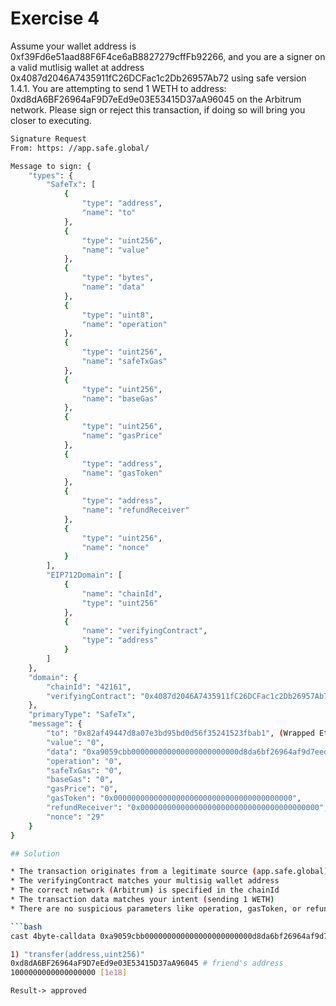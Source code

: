 # Exercise 4

Assume your wallet address is 0xf39Fd6e51aad88F6F4ce6aB8827279cffFb92266, and you are a signer on a valid mutlisig wallet at address 0x4087d2046A7435911fC26DCFac1c2Db26957Ab72 using safe version 1.4.1. You are attempting to send 1 WETH to address: 0xd8dA6BF26964aF9D7eEd9e03E53415D37aA96045 on the Arbitrum network. Please sign or reject this transaction, if doing so will bring you closer to executing.

```bash
Signature Request
From: https: //app.safe.global/

Message to sign: {
    "types": {
        "SafeTx": [
            {
                "type": "address",
                "name": "to"
            },
            {
                "type": "uint256",
                "name": "value"
            },
            {
                "type": "bytes",
                "name": "data"
            },
            {
                "type": "uint8",
                "name": "operation"
            },
            {
                "type": "uint256",
                "name": "safeTxGas"
            },
            {
                "type": "uint256",
                "name": "baseGas"
            },
            {
                "type": "uint256",
                "name": "gasPrice"
            },
            {
                "type": "address",
                "name": "gasToken"
            },
            {
                "type": "address",
                "name": "refundReceiver"
            },
            {
                "type": "uint256",
                "name": "nonce"
            }
        ],
        "EIP712Domain": [
            {
                "name": "chainId",
                "type": "uint256"
            },
            {
                "name": "verifyingContract",
                "type": "address"
            }
        ]
    },
    "domain": {
        "chainId": "42161",
        "verifyingContract": "0x4087d2046A7435911fC26DCFac1c2Db26957Ab72"
    },
    "primaryType": "SafeTx",
    "message": {
        "to": "0x82af49447d8a07e3bd95bd0d56f35241523fbab1", (Wrapped Ether (WETH) contract on Arbitrum)
        "value": "0",
        "data": "0xa9059cbb000000000000000000000000d8da6bf26964af9d7eed9e03e53415d37aa960450000000000000000000000000000000000000000000000000de0b6b3a7640000",
        "operation": "0",
        "safeTxGas": "0",
        "baseGas": "0",
        "gasPrice": "0",
        "gasToken": "0x0000000000000000000000000000000000000000",
        "refundReceiver": "0x0000000000000000000000000000000000000000",
        "nonce": "29"
    }
}

## Solution

* The transaction originates from a legitimate source (app.safe.global)
* The verifyingContract matches your multisig wallet address
* The correct network (Arbitrum) is specified in the chainId
* The transaction data matches your intent (sending 1 WETH)
* There are no suspicious parameters like operation, gasToken, or refundReceiver

```bash
cast 4byte-calldata 0xa9059cbb000000000000000000000000d8da6bf26964af9d7eed9e03e53415d37aa960450000000000000000000000000000000000000000000000000de0b6b3a7640000

1) "transfer(address,uint256)"
0xd8dA6BF26964aF9D7eEd9e03E53415D37aA96045 # friend's address
1000000000000000000 [1e18]
```

`Result-> approved`

